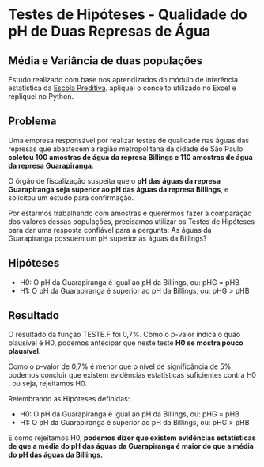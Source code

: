 #  Testes de Hipóteses - Qualidade do pH de Duas Represas de Água
## Média e Variância de duas populações
Estudo realizado com base nos aprendizados do módulo de inferência estatística da [Escola Preditiva](https://www.preditiva.ai/). apliquei o conceito utilizado no Excel e repliquei no Python.

## Problema
Uma empresa responsável por realizar testes de qualidade nas águas das represas que abastecem a região metropolitana da cidade de São Paulo **coletou 100 amostras de água da represa Billings e 110 amostras de água da represa Guarapiranga**.

O órgão de fiscalização suspeita que o **pH das águas da represa Guarapiranga seja superior ao pH das águas da represa Billings**, e solicitou um estudo para confirmação.

Por estarmos trabalhando com amostras e querermos fazer a comparação dos valores dessas populações, precisamos utilizar os Testes de Hipóteses para dar uma resposta confiável para a pergunta: As águas da Guarapiranga possuem um pH superior as águas da Billings?

## Hipóteses
- H0: O pH da Guarapiranga é igual ao pH da Billings, ou: pHG = pHB
- H1: O pH da Guarapiranga é superior ao pH da Billings, ou: pHG > pHB

## Resultado
O resultado da função TESTE.F foi 0,7%. Como o p-valor indica o quão plausível é H0, podemos antecipar que neste teste **H0 se mostra pouco plausível.**

Como o p-valor de 0,7% é menor que o nível de significância de 5%, podemos concluir que existem evidências estatísticas suficientes contra H0 , ou seja, rejeitamos H0.

Relembrando as Hipóteses definidas:
- H0: O pH da Guarapiranga é igual ao pH da Billings, ou: pHG = pHB
- H1: O pH da Guarapiranga é superior ao pH da Billings, ou: pHG > pHB

E como rejeitamos H0, **podemos dizer que existem evidências estatísticas de que a média do pH das águas da Guarapiranga é maior do que a média do pH das águas da Billings.**
  
